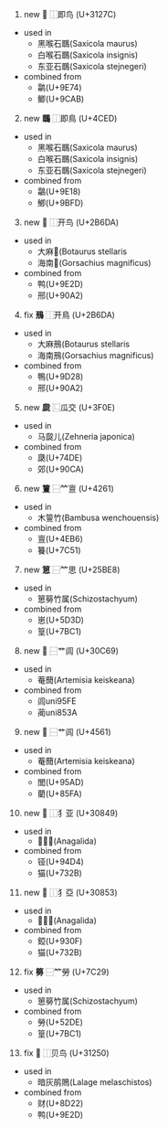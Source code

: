 1. new **𱉼** ⿰即鸟 (U+3127C)
  * used in
    * 黑喉石䳭(Saxicola maurus)
    * 白喉石䳭(Saxicola insignis)
    * 东亚石䳭(Saxicola stejnegeri)
  * combined from
    * 鹴(U+9E74)
    * 鲫(U+9CAB)

2. new **䳭** ⿰即鳥 (U+4CED)
  * used in
    * 黑喉石䳭(Saxicola maurus)
    * 白喉石䳭(Saxicola insignis)
    * 东亚石䳭(Saxicola stejnegeri)
  * combined from
    * 鸘(U+9E18) 
    * 鯽(U+9BFD)

3. new **𫛚** ⿰开鸟 (U+2B6DA)
  * used in
    * 大麻𫛚(Botaurus stellaris
    * 海南𫛚(Gorsachius magnificus)
  * combined from
    * 鸭(U+9E2D)
    * 邢(U+90A2)

4. fix **鳽** ⿰开鳥 (U+2B6DA)
  * used in
    * 大麻鳽(Botaurus stellaris
    * 海南鳽(Gorsachius magnificus)
  * combined from
    * 鴨(U+9D28)
    * 邢(U+90A2)
 
5. new **㼎** ⿺瓜交 (U+3F0E)
  * used in
    * 马㼎儿(Zehneria japonica)
  * combined from
    * 瓞(U+74DE)
    * 郊(U+90CA)
 
6. new **䉡** ⿱⺮亶 (U+4261)
  * used in
    * 木䉡竹(Bambusa wenchouensis)
  * combined from
    * 亶(U+4EB6)
    * 籑(U+7C51)

7. new **𥯨** ⿱⺮思 (U+25BE8)
  * used in
    * 𥯨簩竹属(Schizostachyum)
  * combined from
    * 崽(U+5D3D)
    * 篁(U+7BC1)

8. new **𰱩** ⿱艹闾 (U+30C69)
  * used in
    * 菴䕡(Artemisia keiskeana)
  * combined from
    * 闾uni95FE
    * 蔺uni853A

9. new **𰱩** ⿱艹闾 (U+4561)
  * used in
    * 菴䕡(Artemisia keiskeana)
  * combined from
    * 閭(U+95AD)
    * 藺(U+85FA)

10. new **𰡉** ⿰犭亚 (U+30849)
  * used in
    * 𰡉兽目(Anagalida)
  * combined from
    * 铔(U+94D4)
    * 猫(U+732B)

11. new **𰡓** ⿰犭亞 (U+30853)
  * used in
    * 𰡓兽目(Anagalida)
  * combined from
    * 錏(U+930F)
    * 猫(U+732B)

12. fix **簩** ⿱⺮勞 (U+7C29)
  * used in
    * 𥯨簩竹属(Schizostachyum)
  * combined from
    * 勞(U+52DE)
    * 篁(U+7BC1)

13. fix **𱉐** ⿰贝鸟 (U+31250)
  * used in
    * 暗灰鹃鵙(Lalage melaschistos)
  * combined from
    * 财(U+8D22)
    * 鸭(U+9E2D)


